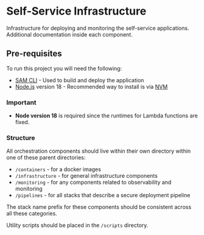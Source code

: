 # Self-Service Infrastructure

Infrastructure for deploying and monitoring the self-service applications. Additional documentation inside each component.

## Pre-requisites

To run this project you will need the following:

- [SAM CLI](https://docs.aws.amazon.com/serverless-application-model/latest/developerguide/serverless-sam-cli-install.html) - Used to build and deploy the application
- [Node.js](https://nodejs.org/en/) version 18 - Recommended way to install is via [NVM](https://github.com/nvm-sh/nvm)

### Important

- **Node version 18** is required since the runtimes for Lambda functions are fixed.

### Structure

All orchestration components should live within their own directory within one of these parent directories:

- `/containers` - for a docker images
- `/infrastructure` - for general infrastructure components
- `/monitoring` - for any components related to observability and monitoring
- `/pipelines` - for all stacks that describe a secure deployment pipeline

The stack name prefix for these components should be consistent across all these categories. 

Utility scripts should be placed in the `/scripts` directory.